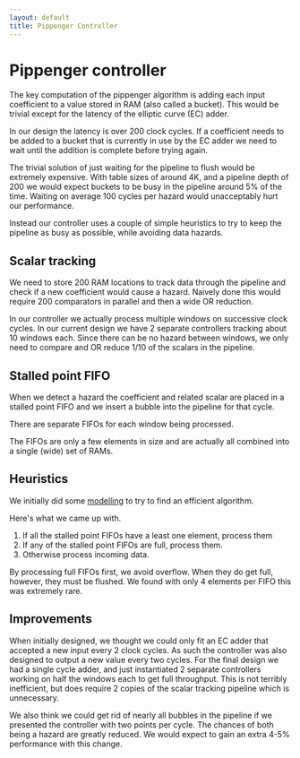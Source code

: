 ```yaml
---
layout: default
title: Pippenger Controller
---
```


# Pippenger controller

The key computation of the pippenger algorithm is adding each input coefficient to a value
stored in RAM (also called a bucket).  This would be trivial except for the latency of the 
elliptic curve (EC) adder.

In our design the latency is over 200 clock cycles.  If a coefficient needs to be added
to a bucket that is currently in use by the EC adder we need to wait until the addition
is complete before trying again.

The trivial solution of just waiting for the pipeline to flush would be extremely expensive.
With table sizes of around 4K, and a pipeline depth of 200 we would expect buckets to
be busy in the pipeline around 5% of the time.  Waiting on average 100 cycles per hazard
would unacceptably hurt our performance.

Instead our controller uses a couple of simple heuristics to try to keep the pipeline as
busy as possible, while avoiding data hazards.

## Scalar tracking

We need to store 200 RAM locations to track data through the pipeline and check if a new
coefficient would cause a hazard.  Naively done this would require 200 comparators in parallel
and then a wide OR reduction.

In our controller we actually process multiple windows on successive clock cycles.  In
our current design we have 2 separate controllers tracking about 10 windows
each.  Since there can be no hazard between windows, we only need to compare and OR reduce
$1/10$ of the scalars in the pipeline.

## Stalled point FIFO

When we detect a hazard the coefficient and related scalar are placed in a stalled point
FIFO and we insert a bubble into the pipeline for that cycle.

There are separate FIFOs for each window being processed.

The FIFOs are only a few elements in size and are actually all combined into a single 
(wide) set of RAMs.

## Heuristics

We initially did some 
[modelling](https://github.com/fyquah/hardcaml_zprize/blob/master/libs/pippenger/test/model.ml)
to try to find an efficient algorithm.

Here's what we came up with.

1. If all the stalled point FIFOs have a least one element, process them
2. If any of the stalled point FIFOs are full, process them.
3. Otherwise process incoming data.

By processing full FIFOs first, we avoid overflow.  When they do get full, however,
they must be flushed.  We found with only 4 elements per FIFO this was extremely rare.

## Improvements

When initially designed, we thought we could only fit an EC adder that accepted a new
input every 2 clock cycles.  As such the controller was also designed to output a new value
every two cycles.  For the final design we had a single cycle adder, and just instantiated
2 separate controllers working on half the windows each to get full throughput.  This is not
terribly inefficient, but does require 2 copies of the scalar tracking pipeline which is
unnecessary.

We also think we could get rid of nearly all bubbles in the pipeline if we presented the
controller with two points per cycle.  The chances of both being a hazard are greatly
reduced.  We would expect to gain an extra 4-5% performance with this change.
